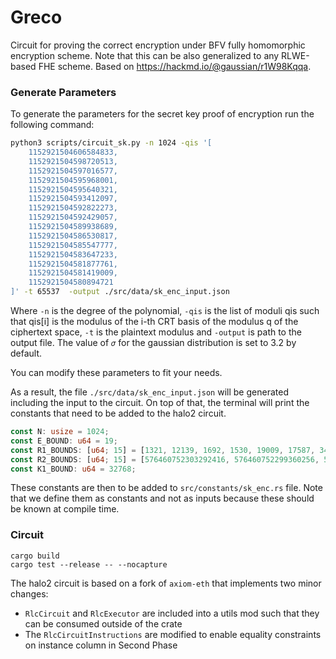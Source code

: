 # Greco

Circuit for proving the correct encryption under BFV fully homomorphic encryption scheme. Note that this can be also generalized to any RLWE-based FHE scheme. Based on https://hackmd.io/@gaussian/r1W98Kqqa.

### Generate Parameters

To generate the parameters for the secret key proof of encryption run the following command:

```bash
python3 scripts/circuit_sk.py -n 1024 -qis '[                                                   
    1152921504606584833,
    1152921504598720513,
    1152921504597016577,
    1152921504595968001,
    1152921504595640321,
    1152921504593412097,
    1152921504592822273,
    1152921504592429057,
    1152921504589938689,
    1152921504586530817,
    1152921504585547777,
    1152921504583647233,
    1152921504581877761,
    1152921504581419009,
    1152921504580894721
]' -t 65537  -output ./src/data/sk_enc_input.json
```

Where `-n` is the degree of the polynomial, `-qis` is the list of moduli qis such that qis[i] is the modulus of the i-th CRT basis of the modulus q of the ciphertext space, `-t` is the plaintext modulus and `-output` is path to the output file. The value of `𝜎` for the gaussian distribution is set to 3.2 by default.

You can modify these parameters to fit your needs.

As a result, the file `./src/data/sk_enc_input.json` will be generated including the input to the circuit. On top of that, the terminal will print the constants that need to be added to the halo2 circuit.

```rust
const N: usize = 1024;
const E_BOUND: u64 = 19;
const R1_BOUNDS: [u64; 15] = [1321, 12139, 1692, 1530, 19009, 17587, 3417, 15539, 24450, 19013, 24041, 5934, 31437, 16662, 15909];
const R2_BOUNDS: [u64; 15] = [576460752303292416, 576460752299360256, 576460752298508288, 576460752297984000, 576460752297820160, 576460752296706048, 576460752296411136, 576460752296214528, 576460752294969344, 576460752293265408, 576460752292773888, 576460752291823616, 576460752290938880, 576460752290709504, 576460752290447360];
const K1_BOUND: u64 = 32768;
```

These constants are then to be added to `src/constants/sk_enc.rs` file. Note that we define them as constants and not as inputs because these should be known at compile time.

### Circuit

```
cargo build
cargo test --release -- --nocapture
```

The halo2 circuit is based on a fork of `axiom-eth` that implements two minor changes:

- `RlcCircuit` and `RlcExecutor` are included into a utils mod such that they can be consumed outside of the crate 
- The `RlcCircuitInstructions` are modified to enable equality constraints on instance column in Second Phase